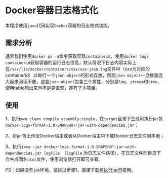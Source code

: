 # Docker容器日志格式化

本程序使用`java`代码实现`Docker`容器的日志格式功能。

## 需求分析

通常我们使用`docker ps -a`命令获取容器`containerid`，使用`docker logs containerid`获取容器的运行日志信息，默认情况下日志内容实际上在`/var/lib/docker/containers/xxx/xxx-json.log`文件中（xxx为对应的containerid）以每行一个`json object`的形式存放，然鹅`json object`一旦数量庞大起来阅读不便，这些`json object`包含三个属性，分别是`log`、`stream`和`time`，使用table列出来岂不是更直观，遂有了本项目。

## 使用

1、执行`mvn clean compile assembly:single`，在`target`目录下生成可执行jar包`docker-logs-format-1.0-SNAPSHOT-jar-with-dependencies.jar`；

2、将jar包上传至Docker宿主或者从Docker宿主中下载Docker日志文件到本地；

3、执行`java -jar docker-logs-format-1.0-SNAPSHOT-jar-with-dependencies.jar logFile `（`logFile` 为日志文件路径），在日志文件同目录下会生成同名`html`文件，使用浏览器打开即可查看。



PS：如果没有`jdk`环境，请跳过步骤1，直接下载[可执行jar包](docker-logs-format-1.0-SNAPSHOT-jar-with-dependencies.jar)使用。

